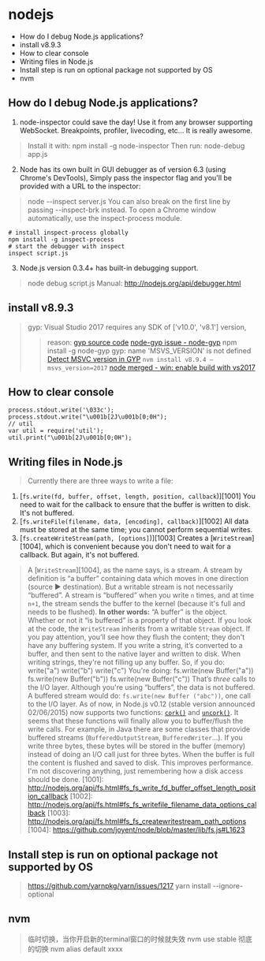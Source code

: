 # nodejs
<!-- MarkdownTOC -->

- How do I debug Node.js applications?
- install v8.9.3
- How to clear console
- Writing files in Node.js
- Install step is run on optional package not supported by OS
- nvm

<!-- /MarkdownTOC -->

## How do I debug Node.js applications?
1. node-inspector could save the day! Use it from any browser supporting WebSocket. Breakpoints, profiler, livecoding, etc... It is really awesome.
> Install it with:
> npm install -g node-inspector
> Then run:
> node-debug app.js
2. Node has its own built in GUI debugger as of version 6.3 (using Chrome's DevTools), Simply pass the inspector flag and you'll be provided with a URL to the inspector:
> node --inspect server.js
> You can also break on the first line by passing --inspect-brk instead.
> To open a Chrome window automatically, use the inspect-process module.
````command line
# install inspect-process globally
npm install -g inspect-process
# start the debugger with inspect
inspect script.js
````
3. Node.js version 0.3.4+ has built-in debugging support.
> node debug script.js
> Manual: http://nodejs.org/api/debugger.html

## install v8.9.3
> gyp: Visual Studio 2017 requires any SDK of ['v10.0', 'v8.1'] version,
>> reason: [gyp source code](https://chromium.googlesource.com/external/gyp/+/master/pylib/gyp/MSVSVersion.py#269)
>> [node-gyp issue - node-gyp](https://github.com/nodejs/node-gyp/issues/1056)
>> npm install -g node-gyp
> gyp: name 'MSVS_VERSION' is not defined
>> [Detect MSVC version in GYP](https://stackoverflow.com/questions/26311665/detect-msvc-version-in-gyp#32329465)
>> `nvm install v8.9.4 –msvs_version=2017`
>> [node merged - win: enable build with vs2017](https://github.com/nodejs/node/pull/11852/files)

## How to clear console
````nodejs
process.stdout.write('\033c');
process.stdout.write("\u001b[2J\u001b[0;0H");
// util
var util = require('util');
util.print("\u001b[2J\u001b[0;0H");
````

## Writing files in Node.js
> Currently there are three ways to write a file:
1. [`fs.write(fd, buffer, offset, length, position, callback`)][1001]
   You need to wait for the callback to ensure that the buffer is written to disk. It's not buffered.
2. [`fs.writeFile(filename, data, [encoding], callback)`][1002]
   All data must be stored at the same time; you cannot perform sequential writes.
3. [`fs.createWriteStream(path, [options]`)][1003]
   Creates a [`WriteStream`][1004], which is convenient because you don't need to wait for a callback. But again, it's not buffered.
> A [`WriteStream`][1004], as the name says, is a stream. A stream by definition is “a buffer” containing data which moves in one direction (source ► destination). But a writable stream is not necessarily “buffered”. A stream is “buffered” when you write `n` times, and at time `n+1`, the stream sends the buffer to the kernel (because it's full and needs to be flushed).
> **In other words:** “A buffer” is the object. Whether or not it “is buffered” is a property of that object.
> If you look at the code, the `WriteStream` inherits from a writable `Stream` object. If you pay attention, you’ll see how they flush the content; they don't have any buffering system.
> If you write a string, it’s converted to a buffer, and then sent to the native layer and written to disk. When writing strings, they're not filling up any buffer. So, if you do:
    write("a")
    write("b")
    write("c")
> You're doing:
    fs.write(new Buffer("a"))
    fs.write(new Buffer("b"))
    fs.write(new Buffer("c"))
> That’s *three* calls to the I/O layer. Although you're using “buffers”, the data is not buffered. A buffered stream would do: `fs.write(new Buffer ("abc"))`, one call to the I/O layer.
> As of now, in Node.js v0.12 (stable version announced 02/06/2015) now supports two functions:
> [`cork()`](http://nodejs.org/docs/v0.11.5/api/stream.html#stream_writable_cork) and
> [`uncork()`](http://nodejs.org/docs/v0.11.5/api/stream.html#stream_writable_uncork). It seems that these functions will finally allow you to buffer/flush the write calls.
> For example, in Java there are some classes that provide buffered streams (`BufferedOutputStream`, `BufferedWriter`...). If you write three bytes, these bytes will be stored in the buffer (memory) instead of doing an I/O call just for three bytes. When the buffer is full the content is flushed and saved to disk. This improves performance.
> I'm not discovering anything, just remembering how a disk access should be done.
  [1001]: http://nodejs.org/api/fs.html#fs_fs_write_fd_buffer_offset_length_position_callback
  [1002]: http://nodejs.org/api/fs.html#fs_fs_writefile_filename_data_options_callback
  [1003]: http://nodejs.org/api/fs.html#fs_fs_createwritestream_path_options
  [1004]: https://github.com/joyent/node/blob/master/lib/fs.js#L1623

## Install step is run on optional package not supported by OS
  > https://github.com/yarnpkg/yarn/issues/1217
  > yarn install --ignore-optional

## nvm
> 临时切换，当你开启新的terminal窗口的时候就失效
> nvm use stable
> 彻底的切换
> nvm alias default xxxx
